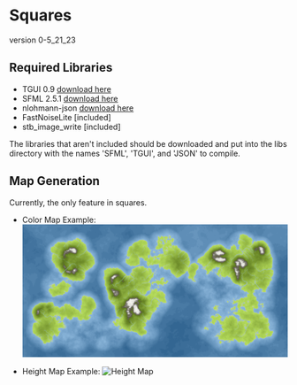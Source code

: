 # Squares
version 0-5_21_23

## Required Libraries
* TGUI 0.9 [download here](https://tgui.eu/download/)
* SFML 2.5.1 [download here](https://www.sfml-dev.org/download/sfml/2.5.1/)
* nlohmann-json [download here](https://github.com/nlohmann/json)
* FastNoiseLite [included]
* stb_image_write [included]

The libraries that aren't included should be downloaded and put into the libs directory with the names 'SFML', 'TGUI', and 'JSON' to compile.

## Map Generation
Currently, the only feature in squares.
* Color Map Example:
![Color Map](map_gen_examples/color_map4.png)

* Height Map Example:
![Height Map](map_gen_examples/grayscale_map4.png)